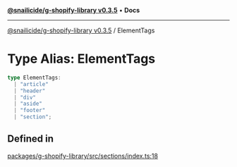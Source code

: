 [**@snailicide/g-shopify-library v0.3.5**](../README.md) • **Docs**

---

[@snailicide/g-shopify-library v0.3.5](../README.md) / ElementTags

# Type Alias: ElementTags

```ts
type ElementTags:
  | "article"
  | "header"
  | "div"
  | "aside"
  | "footer"
  | "section";
```

## Defined in

[packages/g-shopify-library/src/sections/index.ts:18](https://github.com/gbtunney/snailicide-monorepo/blob/master/packages/g-shopify-library/src/sections/index.ts#L18)
